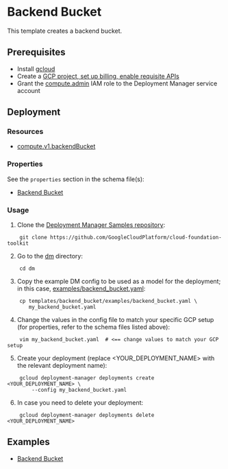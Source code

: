 # Backend Bucket

This template creates a backend bucket.

## Prerequisites

- Install [gcloud](https://cloud.google.com/sdk)
- Create a [GCP project, set up billing, enable requisite APIs](../project/README.md)
- Grant the [compute.admin](https://cloud.google.com/compute/docs/access/iam)
IAM role to the Deployment Manager service account

## Deployment

### Resources

- [compute.v1.backendBucket](https://cloud.google.com/compute/docs/reference/rest/v1/backendBuckets)

### Properties

See the `properties` section in the schema file(s):
- [Backend Bucket](backend_bucket.py.schema)

### Usage

1. Clone the [Deployment Manager Samples repository](https://github.com/GoogleCloudPlatform/cloud-foundation-toolkit):

```shell
    git clone https://github.com/GoogleCloudPlatform/cloud-foundation-toolkit
```

2. Go to the [dm](../../) directory:

```shell
    cd dm
```

3. Copy the example DM config to be used as a model for the deployment; in this
case, [examples/backend\_bucket.yaml](examples/backend_bucket.yaml):

```shell
    cp templates/backend_bucket/examples/backend_bucket.yaml \
       my_backend_bucket.yaml
```

4. Change the values in the config file to match your specific GCP setup (for
properties, refer to the schema files listed above):

```shell
    vim my_backend_bucket.yaml  # <== change values to match your GCP setup
```

5. Create your deployment (replace <YOUR_DEPLOYMENT_NAME> with the relevant
deployment name):

```shell
    gcloud deployment-manager deployments create <YOUR_DEPLOYMENT_NAME> \
        --config my_backend_bucket.yaml
```

6. In case you need to delete your deployment:

```shell
    gcloud deployment-manager deployments delete <YOUR_DEPLOYMENT_NAME>
```

## Examples

- [Backend Bucket](examples/backend_bucket.yaml)
